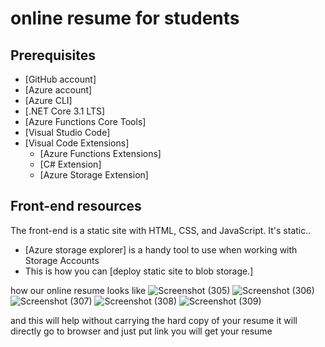 # online resume for students

## Prerequisites

- [GitHub account]
- [Azure account]
- [Azure CLI]
- [.NET Core 3.1 LTS]
- [Azure Functions Core Tools]
- [Visual Studio Code]
- [Visual Code Extensions]
  - [Azure Functions Extensions]
  - [C# Extension]
  - [Azure Storage Extension]

## Front-end resources

The front-end is a static site with HTML, CSS, and JavaScript. It's static..

- [Azure storage explorer] is a handy tool to use when working with Storage Accounts
- This is how you can [deploy static site to blob storage.]


how our online resume looks like
![Screenshot (305)](https://user-images.githubusercontent.com/94070396/151171766-7755eae9-9eee-4503-8892-235471cf1f82.png)
![Screenshot (306)](https://user-images.githubusercontent.com/94070396/151172016-510bfc5a-0d9a-4476-8b13-bff6fa1c5e20.png)
![Screenshot (307)](https://user-images.githubusercontent.com/94070396/151172022-a437a751-21a1-40e9-85c3-4138b35ede27.png)
![Screenshot (308)](https://user-images.githubusercontent.com/94070396/151172029-8ee939a3-5dea-49c9-9613-1fa8dbbe0e90.png)
![Screenshot (309)](https://user-images.githubusercontent.com/94070396/151172034-b0f00bb8-9752-424a-bd4c-c7ef189f1dee.png)
  


and this will help without carrying the hard copy of your resume it will directly go to browser and just put link you will get your resume


